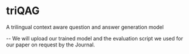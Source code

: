 # triQAG
A trilingual context aware question and answer generation model

-- We will upload our trained model and the evaluation script we used for our paper on request by the Journal.
